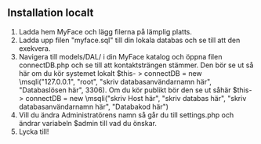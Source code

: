 
## Installation localt

1. Ladda hem MyFace och lägg filerna på lämplig platts.
2. Ladda upp filen "myface.sql" till din lokala databas och se till att den exekvera.
3. Navigera till models/DAL/ i din MyFace katalog och öppna filen connectDB.php och se till att kontaktsträngen stämmer. Den bör se ut så här om du kör systemet  lokalt $this- > connectDB = new \msqli("127.0.0.1", "root", "skriv databasanvändarnamn här", "Databaslösen här", 3306). Om du kör publikt bör den se ut såhär $this- > connectDB = new \msqli("skriv Host här", "skriv databas här", "skriv databasanvändarnamn här", "Databakod här")
4. Vill du ändra Administratörens namn så går du till settings.php och ändrar variabeln $admin till vad du önskar.
5. Lycka till!
